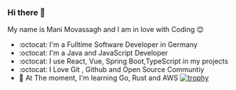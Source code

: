 ### Hi there 👋
My name is Mani Movassagh and I am in love with Coding 😊
- :octocat: I'm a Fulltime Software Developer in Germany
- :octocat: I'm a Java and JavaScript Developer
- :octocat: I use React, Vue, Spring Boot,TypeScript in my projects
- :octocat: I Love Git , Github and Open Source Communtiy
- :hammer:  At The moment, I'm learning Go, Rust and AWS
[![trophy](https://github-profile-trophy.vercel.app/?username=manimovassagh)](https://github.com/ryo-ma/github-profile-trophy)
